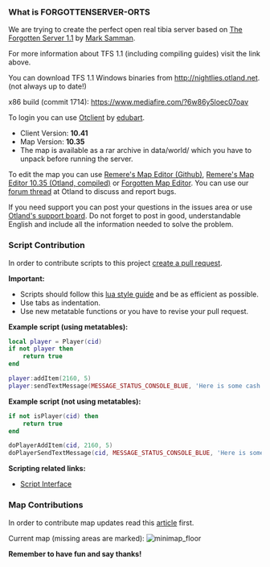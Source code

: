 ### What is FORGOTTENSERVER-ORTS
We are trying to create the perfect open real tibia server based on [The Forgotten Server 1.1](https://github.com/otland/forgottenserver) by [Mark Samman](https://github.com/marksamman).

For more information about TFS 1.1 (including compiling guides) visit the link above.

You can download TFS 1.1 Windows binaries from http://nightlies.otland.net. (not always up to date!)

x86 build (commit 1714): https://www.mediafire.com/?6w86y5loec07oav

To login you can use [Otclient](https://github.com/edubart/otclient) by [edubart](https://github.com/edubart).

- Client Version: **10.41**
- Map Version: **10.35**
- The map is available as a rar archive in data/world/ which you have to unpack before running the server.

To edit the map you can use [Remere's Map Editor (Github)](https://github.com/hjnilsson/rme), [Remere's Map Editor 10.35 (Otland, compiled)](http://otland.net/threads/10-35-remeres-map-editor.211040/) or [Forgotten Map Editor](https://github.com/decltype/forgottenmapeditor).
You can use our [forum thread](http://otland.net/threads/best-released-rlmap-10-41-based-1-0-new-roshamuul-new-quests-optimized-bug-fixing-open-source.204514/) at Otland to discuss and report bugs.

If you need support you can post your questions in the issues area or use [Otland's support board](http://otland.net/forums/support.16/). Do not forget to post in good, understandable English and include all the information needed to solve the problem.

### Script Contribution
In order to contribute scripts to this project [create a pull request](http://otland.net/threads/contributing-to-someones-repository-create-a-pull-request-on-github.210627/).

**Important:**
- Scripts should follow this [lua style guide](https://github.com/Olivine-Labs/lua-style-guide) and be as efficient as possible.
- Use tabs as indentation.
- Use new metatable functions or you have to revise your pull request.

**Example script (using metatables):**
```lua
local player = Player(cid)
if not player then
	return true
end

player:addItem(2160, 5)
player:sendTextMessage(MESSAGE_STATUS_CONSOLE_BLUE, 'Here is some cash.')
```
**Example script (not using metatables):**
```lua
if not isPlayer(cid) then
	return true
end

doPlayerAddItem(cid, 2160, 5)
doPlayerSendTextMessage(cid, MESSAGE_STATUS_CONSOLE_BLUE, 'Here is some cash.')
```

**Scripting related links:**
- [Script Interface](https://github.com/otland/forgottenserver/wiki/Script-Interface)

### Map Contributions
In order to contribute map updates read this [article](https://github.com/PrinterLUA/FORGOTTENSERVER-ORTS/wiki/Contributing-to-the-map) first.

Current map (missing areas are marked):
![minimap_floor](https://cloud.githubusercontent.com/assets/6708725/3941883/7786f4ce-2547-11e4-97d4-e836f00b61a4.png)


**Remember to have fun and say thanks!**
